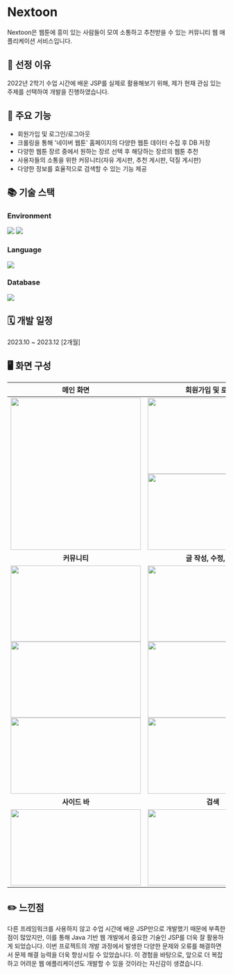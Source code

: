 # Nextoon
Nextoon은 웹툰에 흥미 있는 사람들이 모여 소통하고 추천받을 수 있는 커뮤니티 웹 애플리케이션 서비스입니다.

## 📝 선정 이유
2022년 2학기 수업 시간에 배운 JSP를 실제로 활용해보기 위해, 제가 현재 관심 있는 주제를 선택하여 개발을 진행하였습니다.

## 📌 주요 기능
- 회원가입 및 로그인/로그아웃
- 크롤링을 통해 '네이버 웹툰' 홈페이지의 다양한 웹툰 데이터 수집 후 DB 저장
- 다양한 웹툰 장르 중에서 원하는 장르 선택 후 해당하는 장르의 웹툰 추천
- 사용자들의 소통을 위한 커뮤니티(자유 게시판, 추천 게시판, 덕질 게시판)
- 다양한 정보를 효율적으로 검색할 수 있는 기능 제공

## 📚 기술 스택  
### Environment
<img src="https://img.shields.io/badge/eclipseide-2C2255?style=for-the-badge&logo=eclipseide&logoColor=white"> <img src="https://img.shields.io/badge/apache tomcat-F8DC75?style=for-the-badge&logo=apachetomcat&logoColor=white">

### Language
<img src="https://img.shields.io/badge/java-007396?style=for-the-badge&logo=java&logoColor=white">

### Database
<img src="https://img.shields.io/badge/mysql-4479A1?style=for-the-badge&logo=mysql&logoColor=white">

## 🗓️ 개발 일정
2023.10 ~ 2023.12 [2개월]

## 🖥️ 화면 구성 
| 메인 화면 | 회원가입 및 로그인 | 
| --- | --- |
| <center><img src="https://github.com/seo003/nextoon/assets/115700682/5d2f012d-00c8-4651-99ec-ef2175409b33"  width="300" height="350"/></center> | <center><img src="https://github.com/seo003/nextoon/assets/115700682/1bd0f241-4cfc-4ab6-b4d0-9e0d8a55820a"  width="300" height="175"/><img src="https://github.com/seo003/nextoon/assets/115700682/2a7f1933-8bdc-4f4b-9023-395fe0c6bae2"  width="300" height="175"/></center> | 
| <center> **커뮤니티** </center> | <center> **글 작성, 수정, 보기** </center> | 
| <center> <img src="https://github.com/seo003/nextoon/assets/115700682/aa05e0b7-555a-4252-b915-6eeda5c874d4"  width="300" height="175"/><img src="https://github.com/seo003/nextoon/assets/115700682/4ae737f9-9516-4261-beb1-d4f897d04578"  width="300" height="175"/><img src="https://github.com/seo003/nextoon/assets/115700682/cb14c92f-513f-4c92-b5ff-19b2749c645a"  width="300" height="175"/> </center> | <center> <img src="https://github.com/seo003/nextoon/assets/115700682/ea3b8e62-daa1-4c24-8af9-95e449dc7ab9"  width="300" height="175"/><img src="https://github.com/seo003/nextoon/assets/115700682/3dcbe30c-3218-4411-bc9a-166de533ee21"  width="300" height="175"/><img src="https://github.com/seo003/nextoon/assets/115700682/291b4c7b-3a4e-420d-a100-6088f844b3be"  width="300" height="175"/> </center> | 
| <center> **사이드 바** </center> | <center> **검색** </center> | 
| <center> <img src="https://github.com/seo003/nextoon/assets/115700682/8567a611-ac27-4c19-8551-bc63340267d0"  width="300" height="175"/> </center> | <center><img src="https://github.com/seo003/nextoon/assets/115700682/6de74683-82bb-4719-9f5f-efdfc60f6b45"  width="300" height="175"/> </center> | 

## ✏️ 느낀점
다른 프레임워크를 사용하지 않고 수업 시간에 배운 JSP만으로 개발했기 때문에 부족한 점이 많았지만, 이를 통해 Java 기반 웹 개발에서 중요한 기술인 JSP를 더욱 잘 활용하게 되었습니다. 이번 프로젝트의 개발 과정에서 발생한 다양한 문제와 오류를 해결하면서 문제 해결 능력을 더욱 향상시킬 수 있었습니다. 이 경험을 바탕으로, 앞으로 더 복잡하고 어려운 웹 애플리케이션도 개발할 수 있을 것이라는 자신감이 생겼습니다.
